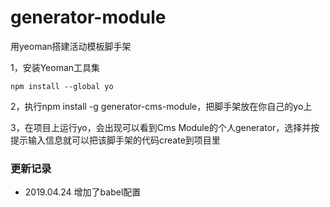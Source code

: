 # generator-module

用yeoman搭建活动模板脚手架

1，安装Yeoman工具集
```
npm install --global yo
```
2，执行npm install -g generator-cms-module，把脚手架放在你自己的yo上

3，在项目上运行yo，会出现可以看到Cms Module的个人generator，选择并按提示输入信息就可以把该脚手架的代码create到项目里


### 更新记录


* 2019.04.24 增加了babel配置
